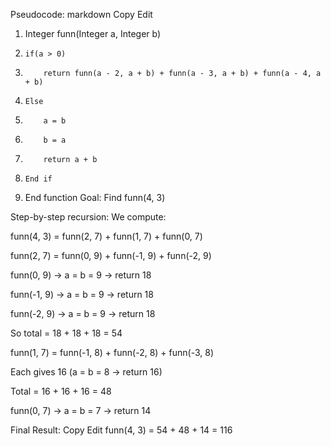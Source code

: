 Pseudocode:
markdown
Copy
Edit
1. Integer funn(Integer a, Integer b)
2.     if(a > 0)
3.         return funn(a - 2, a + b) + funn(a - 3, a + b) + funn(a - 4, a + b)
4.     Else
5.         a = b
6.         b = a
7.         return a + b
8.     End if
9. End function
Goal:
Find funn(4, 3)

Step-by-step recursion:
We compute:

funn(4, 3) = funn(2, 7) + funn(1, 7) + funn(0, 7)

funn(2, 7) = funn(0, 9) + funn(-1, 9) + funn(-2, 9)

funn(0, 9) → a = b = 9 → return 18

funn(-1, 9) → a = b = 9 → return 18

funn(-2, 9) → a = b = 9 → return 18

So total = 18 + 18 + 18 = 54

funn(1, 7) = funn(-1, 8) + funn(-2, 8) + funn(-3, 8)

Each gives 16 (a = b = 8 → return 16)

Total = 16 + 16 + 16 = 48

funn(0, 7) → a = b = 7 → return 14

Final Result:
Copy
Edit
funn(4, 3) = 54 + 48 + 14 = 116
